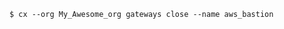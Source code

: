 <!-- usedin: [ _includes/_inlines/Toolbelt/common/gateway/gateway_example-4-v1.md] -->

```
$ cx --org My_Awesome_org gateways close --name aws_bastion
```
